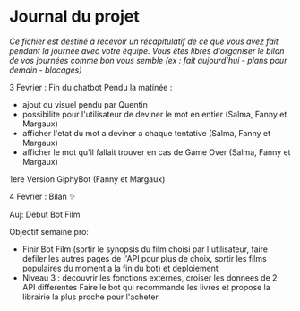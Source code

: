 # Journal du projet

*Ce fichier est destiné à recevoir un récapitulatif de ce que vous avez fait pendant la journée avec votre équipe. Vous êtes libres d'organiser le bilan de vos journées comme bon vous semble (ex : fait aujourd'hui - plans pour demain - blocages)*

3 Fevrier :
Fin du chatbot Pendu la matinée :
 - ajout du visuel pendu par Quentin
 - possibilite pour l'utilisateur de deviner le mot en entier (Salma, Fanny et Margaux)
 - afficher l'etat du mot a deviner a chaque tentative (Salma, Fanny et Margaux)
 - afficher le mot qu'il fallait trouver en cas de Game Over (Salma, Fanny et Margaux)

 1ere Version GiphyBot (Fanny et Margaux)

 4 Fevrier : Bilan ✨

Auj:
Debut Bot Film

 Objectif semaine pro:
 - Finir Bot Film (sortir le synopsis du film choisi par l'utilisateur, faire defiler les autres pages de l'API pour plus de choix, sortir les films populaires du moment a la fin du bot) et deploiement 
 - Niveau 3 : decouvrir les fonctions externes, croiser les donnees de 2 API differentes 
Faire le bot qui recommande les livres et propose la librairie la plus proche pour l'acheter